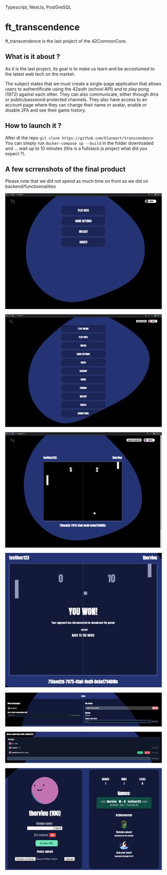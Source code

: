 Typescript, NestJs, PostGreSQL

# ft_transcendence

ft_transcendence is the last project of the 42CommonCore.

## What is it about ?

As it is the last project, its goal is to make us learn and be accostumed to the latest web tech on the market.

The subject states that we must create a single-page application that allows users to authentificate using the 42auth (school API) and to play pong (1972) against each other.
They can also communicate, either through dms or public/password-protected channels.
They also have access to an account page where they can change their name or avatar, enable or disable 2FA and see their game history.

## How to launch it ?

After dl the repo `git clone https://github.com/blaneart/transcendence`
You can simply run `docker-compose up --build` in the folder downloaded and ... wait up to 10 minutes (this is a fullstack js project what did you expect ?).

## A few scrrenshots of the final product

Please note that we did not spend as much time on front as we did on backend/functionnalities

![alt text](https://github.com/blaneart/transcendence/blob/main/mdImages/LoggedOut.png "Logged Out")

![alt text](https://github.com/blaneart/transcendence/blob/main/mdImages/LoggedIn.png "Logged In")

![alt text](https://github.com/blaneart/transcendence/blob/main/mdImages/GameOn.png "Game On")

![alt text](https://github.com/blaneart/transcendence/blob/main/mdImages/EndGame.png "End Game Menu")

![alt text](https://github.com/blaneart/transcendence/blob/main/mdImages/Chats.png "Chats")

![alt text](https://github.com/blaneart/transcendence/blob/main/mdImages/Dms.png "Dms")

![alt text](https://github.com/blaneart/transcendence/blob/main/mdImages/AccountPage.png "Account Page")
